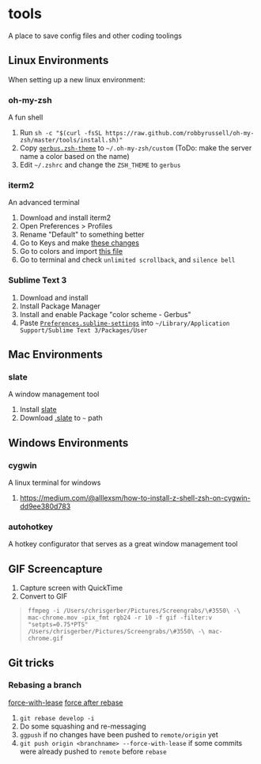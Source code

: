 # tools
A place to save config files and other coding toolings

## Linux Environments
When setting up a new linux environment:

### oh-my-zsh
A fun shell

1. Run `sh -c "$(curl -fsSL https://raw.github.com/robbyrussell/oh-my-zsh/master/tools/install.sh)"`
2. Copy [`gerbus.zsh-theme`](https://raw.githubusercontent.com/gerbus/tools/master/gerbus.zsh-theme) to `~/.oh-my-zsh/custom`
(ToDo: make the server name a color based on the name)
3. Edit `~/.zshrc` and change the `ZSH_THEME` to `gerbus`


### iterm2
An advanced terminal

1. Download and install iterm2
2. Open Preferences > Profiles
3. Rename "Default" to something better
4. Go to Keys and make [these changes](https://stackoverflow.com/questions/6205157/iterm-2-how-to-set-keyboard-shortcuts-to-jump-to-beginning-end-of-line)
5. Go to colors and import [this file](https://raw.githubusercontent.com/mbadolato/iTerm2-Color-Schemes/master/schemes/ForestBlue.itermcolors)
6. Go to terminal and check `unlimited scrollback`, and `silence bell`


### Sublime Text 3
1. Download and install
2. Install Package Manager
3. Install and enable Package "color scheme - Gerbus"
4. Paste [`Preferences.sublime-settings`](https://raw.githubusercontent.com/gerbus/tools/master/Preferences.sublime-settings) into `~/Library/Application Support/Sublime Text 3/Packages/User`

## Mac Environments

### slate
A window management tool

1. Install [slate](https://github.com/jigish/slate)
2. Download [.slate](https://github.com/gerbus/tools/blob/master/.slate) to `~` path

## Windows Environments

### cygwin
A linux terminal for windows

1. https://medium.com/@alllexsm/how-to-install-z-shell-zsh-on-cygwin-dd9ee380d783

### autohotkey
A hotkey configurator that serves as a great window management tool

## GIF Screencapture
1. Capture screen with QuickTime
2. Convert to GIF
> `ffmpeg -i /Users/chrisgerber/Pictures/Screengrabs/\#3550\ -\ mac-chrome.mov -pix_fmt rgb24 -r 10 -f gif -filter:v "setpts=0.75*PTS" /Users/chrisgerber/Pictures/Screengrabs/\#3550\ -\ mac-chrome.gif`

## Git tricks
### Rebasing a branch
[force-with-lease](https://blog.developer.atlassian.com/force-with-lease/) 
[force after rebase](https://willi.am/blog/2014/08/12/the-dark-side-of-the-force-push/)
1. `git rebase develop -i`
2. Do some squashing and re-messaging
3. `ggpush` if no changes have been pushed to `remote/origin` yet
4. `git push origin <branchname> --force-with-lease` if some commits were already pushed to `remote` before `rebase`

